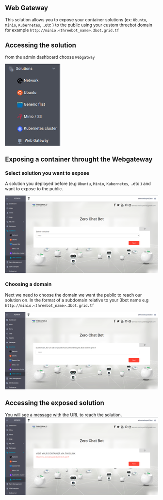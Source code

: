 
## Web Gateway

This solution allows you to expose your container solutions (ex: `Ubuntu`, `Minio`, `Kubernetes`, ..etc ) to the public using your custom threebot domain for example `http://minio.<threebot_name>.3bot.grid.tf`

## Accessing the solution

from the admin dashboard choose `Webgatway`

![Webgateway](img/adminmenu.png)


## Exposing a container throught the Webgateway 


### Select solution you want to expose

A solution you deployed before (e.g `Ubuntu`, `Minio`, `Kubernetes`, ..etc ) and want to expose to the public.

![](./img/image_1.png)

### Choosing a domain
Next we need to choose the domain we want the public to reach our solution on. In the format of a subdomain relative to your 3bot name e.g `http://minio.<threebot_name>.3bot.grid.tf`

![](./img/image_2.png)



## Accessing the exposed solution

You will see a message with the URL to reach the solution.
![](./img/image_3.png)